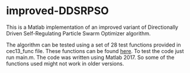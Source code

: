 # improved-DDSRPSO

This is a Matlab implementation of an improved variant of Directionally Driven Self-Regulating Particle Swarm Optimizer algorithm. 

The algorithm can be tested using a set of 28 test functions provided in cec13_func file. These functions can be found [here](https://al-roomi.org/multimedia/CEC_Database/CEC2013/RealParameterOptimization/CEC2013_RealParameterOptimization_TechnicalReport.pdf).  To test the code just run main.m. The code was written using Matlab 2017. So some of the functions used might not work in older versions. 


